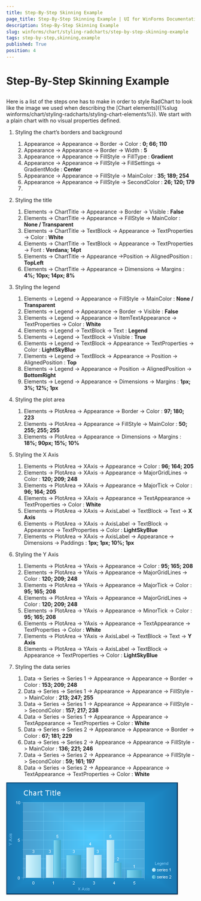 ```yaml
---
title: Step-By-Step Skinning Example
page_title: Step-By-Step Skinning Example | UI for WinForms Documentation
description: Step-By-Step Skinning Example
slug: winforms/chart/styling-radcharts/step-by-step-skinning-example
tags: step-by-step,skinning,example
published: True
position: 4
---
```


# Step-By-Step Skinning Example



## 

Here is a list of the steps one has to make in order to style RadChart to look like the image we used when describing the [Chart elements]({%slug winforms/chart/styling-radcharts/styling-chart-elements%}). We start with a plain chart with no visual properties defined.



1. Styling the chart’s borders and background 
	1. Appearance -> Appearance -> Border -> Color : __0; 66; 110__
	1. Appearance -> Appearance -> Border -> Width : __5__
	1. Appearance -> Appearance -> FillStyle -> FillType : __Gradient__
	1. Appearance -> Appearance -> FillStyle -> FillSettings -> GradientMode : __Center__
	1. Appearance -> Appearance -> FillStyle -> MainColor : __35; 189; 254__
	1. Appearance -> Appearance -> FillStyle -> SecondColor : __26; 120; 179__
	1.   

1. Styling the title 
	1. Elements -> ChartTitle -> Appearance -> Border -> Visible : __False__
	1. Elements -> ChartTitle -> Appearance -> FillStyle -> MainColor : __None / Transparent__
	1. Elements -> ChartTitle -> TextBlock -> Appearance -> TextProperties -> Color : __White__
	1. Elements -> ChartTitle -> TextBlock -> Appearance -> TextProperties -> Font : __Verdana; 14pt__
	1. Elements -> ChartTitle -> Appearance ->Position -> AlignedPosition : __TopLeft__
	1. Elements -> ChartTitle -> Appearance -> Dimensions -> Margins : __4%; 10px; 14px; 8%__

1. Styling the legend 
	1. Elements -> Legend -> Appearance -> FillStyle -> MainColor : __None / Transparent__
	1. Elements -> Legend -> Appearance -> Border -> Visible : __False__
	1. Elements -> Legend -> Appearance -> ItemTextAppearance -> TextProperties -> Color : __White__
	1. Elements -> Legend -> TextBlock -> Text : __Legend__
	1. Elements -> Legend -> TextBlock -> Visible : __True__
	1. Elements -> Legend -> TextBlock -> Appearance -> TextProperties -> Color : __LightSkyBlue__
	1. Elements -> Legend -> TextBlock -> Appearance -> Position -> AlignedPosition : __Top__
	1. Elements -> Legend -> Appearance -> Position -> AlignedPosition -> __BottomRight__
	1. Elements -> Legend -> Appearance -> Dimensions -> Margins : __1px; 3%; 12%; 1px__

1. Styling the plot area 
	1. Elements -> PlotArea -> Appearance -> Border -> Color : __97; 180; 223__
	1. Elements -> PlotArea -> Appearance -> FillStyle -> MainColor : __50; 255; 255; 255__
	1. Elements -> PlotArea -> Appearance -> Dimensions -> Margins : __18%; 90px; 15%; 10%__

1. Styling the X Axis 
	1. Elements -> PlotArea -> XAxis -> Appearance -> Color : __96; 164; 205__
	1. Elements -> PlotArea -> XAxis -> Appearance -> MajorGridLines -> Color : __120; 209; 248__
	1. Elements -> PlotArea -> XAxis -> Appearance -> MajorTick -> Color : __96; 164; 205__
	1. Elements -> PlotArea -> XAxis -> Appearance -> TextAppearance -> TextProperties -> Color : __White__
	1. Elements -> PlotArea -> XAxis -> AxisLabel -> TextBlock -> Text -> __X Axis__
	1. Elements -> PlotArea -> XAxis -> AxisLabel -> TextBlock -> Appearance -> TextProperties -> Color : __LightSkyBlue__
	1. Elements -> PlotArea -> XAxis -> AxisLabel -> Appearance -> Dimensions -> Paddings : __1px; 1px; 10%; 1px__

1. Styling the Y Axis 
	1. Elements -> PlotArea -> YAxis -> Appearance -> Color : __95; 165; 208__
	1. Elements -> PlotArea -> YAxis -> Appearance -> MajorGridLines -> Color : __120; 209; 248__
	1. Elements -> PlotArea -> YAxis -> Appearance -> MajorTick -> Color : __95; 165; 208__
	1. Elements -> PlotArea -> YAxis -> Appearance -> MajorGridLines -> Color : __120; 209; 248__
	1. Elements -> PlotArea -> YAxis -> Appearance -> MinorTick -> Color : __95; 165; 208__
	1. Elements -> PlotArea -> YAxis -> Appearance -> TextAppearance -> TextProperties -> Color : __White__
	1. Elements -> PlotArea -> YAxis -> AxisLabel -> TextBlock -> Text -> __Y Axis__
	1. Elements -> PlotArea -> YAxis -> AxisLabel -> TextBlock -> Appearance -> TextProperties -> Color : __LightSkyBlue__

1. Styling the data series 
	1. Data -> Series -> Series 1 -> Appearance -> Appearance -> Border -> Color : __153; 209; 248__
	1. Data -> Series -> Series 1 -> Appearance -> Appearance -> FillStyle -> MainColor : __213; 247; 255__
	1. Data -> Series -> Series 1 -> Appearance -> Appearance -> FillStyle -> SecondColor : __157; 217; 238__
	1. Data -> Series -> Series 1 -> Appearance -> Appearance -> TextAppearance -> TextProperties -> Color : __White__
	1. Data -> Series -> Series 2 -> Appearance -> Appearance -> Border -> Color : __67; 181; 229__
	1. Data -> Series -> Series 2 -> Appearance -> Appearance -> FillStyle -> MainColor : __136; 221; 246__
	1. Data -> Series -> Series 2 -> Appearance -> Appearance -> FillStyle -> SecondColor : __59; 161; 197__
	1. Data -> Series -> Series 2 -> Appearance -> Appearance -> TextAppearance -> TextProperties -> Color : __White__

![chart-styling-radcharts-step-by-step-skinning-example 001](images/chart-styling-radcharts-step-by-step-skinning-example001.png)
